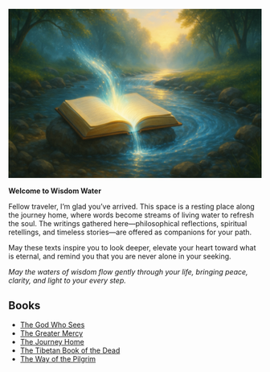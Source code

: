 ![main-logo](assets/img/wisdom-water-main.png)

**Welcome to Wisdom Water**

Fellow traveler, I’m glad you’ve arrived. This space is a resting place along the journey home, where words become streams of living water to refresh the soul. The writings gathered here—philosophical reflections, spiritual retellings, and timeless stories—are offered as companions for your path.

May these texts inspire you to look deeper, elevate your heart toward what is eternal, and remind you that you are never alone in your seeking.

*May the waters of wisdom flow gently through your life, bringing peace, clarity, and light to your every step.*

## Books

<!-- KDP_SELECT - [Pistis Sophia](pistis-sophia/index.md) -->
- [The God Who Sees](the-god-who-sees/index.md)
- [The Greater Mercy](the-greater-mercy/index.md)
- [The Journey Home](the-journey-home/index.md)
- [The Tibetan Book of the Dead](bardo-thodol/index.md)
- [The Way of the Pilgrim](the-way-of-the-pilgrim/index.md)
